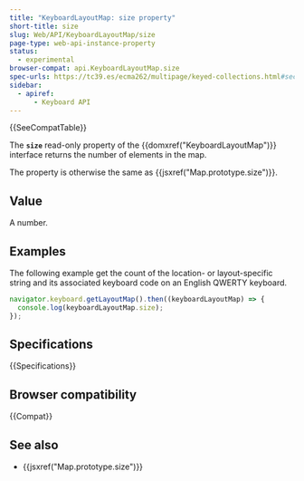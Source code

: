 ```yaml
---
title: "KeyboardLayoutMap: size property"
short-title: size
slug: Web/API/KeyboardLayoutMap/size
page-type: web-api-instance-property
status:
  - experimental
browser-compat: api.KeyboardLayoutMap.size
spec-urls: https://tc39.es/ecma262/multipage/keyed-collections.html#sec-get-map.prototype.size
sidebar:
  - apiref:
      - Keyboard API
---
```


{{SeeCompatTable}}

The **`size`** read-only property of
the {{domxref("KeyboardLayoutMap")}} interface returns the number of elements in the
map.

The property is otherwise the same as {{jsxref("Map.prototype.size")}}.

## Value

A number.

## Examples

The following example get the count of the location- or layout-specific string and its associated keyboard code on an English QWERTY keyboard.

```js
navigator.keyboard.getLayoutMap().then((keyboardLayoutMap) => {
  console.log(keyboardLayoutMap.size);
});
```

## Specifications

{{Specifications}}

## Browser compatibility

{{Compat}}

## See also

- {{jsxref("Map.prototype.size")}}
